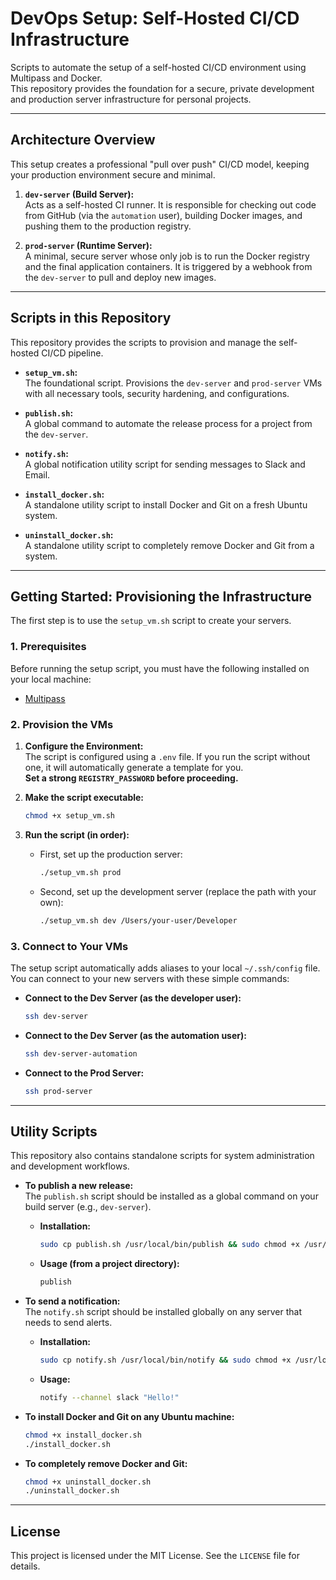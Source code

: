 # DevOps Setup: Self-Hosted CI/CD Infrastructure

Scripts to automate the setup of a self-hosted CI/CD environment using Multipass and Docker.  
This repository provides the foundation for a secure, private development and production server infrastructure for personal projects.

---

## Architecture Overview

This setup creates a professional "pull over push" CI/CD model, keeping your production environment secure and minimal.

1. **`dev-server` (Build Server):**  
   Acts as a self-hosted CI runner. It is responsible for checking out code from GitHub (via the `automation` user), building Docker images, and pushing them to the production registry.

2. **`prod-server` (Runtime Server):**  
   A minimal, secure server whose only job is to run the Docker registry and the final application containers. It is triggered by a webhook from the `dev-server` to pull and deploy new images.

---

## Scripts in this Repository

This repository provides the scripts to provision and manage the self-hosted CI/CD pipeline.

- **`setup_vm.sh`:**  
  The foundational script. Provisions the `dev-server` and `prod-server` VMs with all necessary tools, security hardening, and configurations.

- **`publish.sh`:**  
  A global command to automate the release process for a project from the `dev-server`.

- **`notify.sh`:**  
  A global notification utility script for sending messages to Slack and Email.

- **`install_docker.sh`:**  
  A standalone utility script to install Docker and Git on a fresh Ubuntu system.

- **`uninstall_docker.sh`:**  
  A standalone utility script to completely remove Docker and Git from a system.

---

## Getting Started: Provisioning the Infrastructure

The first step is to use the `setup_vm.sh` script to create your servers.

### 1. Prerequisites

Before running the setup script, you must have the following installed on your local machine:

- [Multipass](https://canonical.com/multipass/install)

### 2. Provision the VMs

1. **Configure the Environment:**  
   The script is configured using a `.env` file. If you run the script without one, it will automatically generate a template for you.  
   **Set a strong `REGISTRY_PASSWORD` before proceeding.**

2. **Make the script executable:**

   ```bash
   chmod +x setup_vm.sh
   ```

3. **Run the script (in order):**

   - First, set up the production server:

     ```bash
     ./setup_vm.sh prod
     ```

   - Second, set up the development server (replace the path with your own):

     ```bash
     ./setup_vm.sh dev /Users/your-user/Developer
     ```

### 3. Connect to Your VMs

The setup script automatically adds aliases to your local `~/.ssh/config` file. You can connect to your new servers with these simple commands:

- **Connect to the Dev Server (as the developer user):**

  ```bash
  ssh dev-server
  ```

- **Connect to the Dev Server (as the automation user):**

  ```bash
  ssh dev-server-automation
  ```

- **Connect to the Prod Server:**

  ```bash
  ssh prod-server
  ```

---

## Utility Scripts

This repository also contains standalone scripts for system administration and development workflows.

- **To publish a new release:**  
  The `publish.sh` script should be installed as a global command on your build server (e.g., `dev-server`).

  - **Installation:**

    ```bash
    sudo cp publish.sh /usr/local/bin/publish && sudo chmod +x /usr/local/bin/publish
    ```

  - **Usage (from a project directory):**

    ```bash
    publish
    ```

- **To send a notification:**  
  The `notify.sh` script should be installed globally on any server that needs to send alerts.

  - **Installation:**

    ```bash
    sudo cp notify.sh /usr/local/bin/notify && sudo chmod +x /usr/local/bin/notify
    ```

  - **Usage:**

    ```bash
    notify --channel slack "Hello!"
    ```

- **To install Docker and Git on any Ubuntu machine:**

  ```bash
  chmod +x install_docker.sh
  ./install_docker.sh
  ```

- **To completely remove Docker and Git:**

  ```bash
  chmod +x uninstall_docker.sh
  ./uninstall_docker.sh
  ```

---

## License

This project is licensed under the MIT License. See the `LICENSE` file for details.

